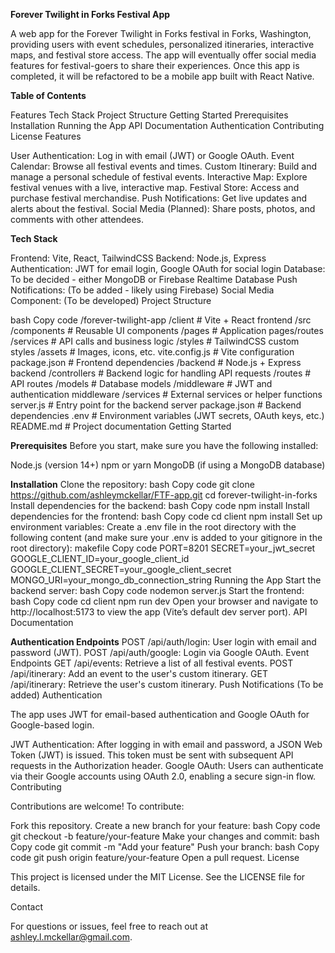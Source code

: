 **Forever Twilight in Forks Festival App**

A web app for the Forever Twilight in Forks festival in Forks, Washington, providing users with event schedules, personalized itineraries, interactive maps, and festival store access. The app will eventually offer social media features for festival-goers to share their experiences.  Once this app is completed, it will be refactored to be a mobile app built with React Native.

**Table of Contents**

Features
Tech Stack
Project Structure
Getting Started
Prerequisites
Installation
Running the App
API Documentation
Authentication
Contributing
License
Features

User Authentication: Log in with email (JWT) or Google OAuth.
Event Calendar: Browse all festival events and times.
Custom Itinerary: Build and manage a personal schedule of festival events.
Interactive Map: Explore festival venues with a live, interactive map.
Festival Store: Access and purchase festival merchandise.
Push Notifications: Get live updates and alerts about the festival.
Social Media (Planned): Share posts, photos, and comments with other attendees.

**Tech Stack**

Frontend: Vite, React, TailwindCSS
Backend: Node.js, Express
Authentication: JWT for email login, Google OAuth for social login
Database: To be decided - either MongoDB or Firebase Realtime Database
Push Notifications: (To be added - likely using Firebase)
Social Media Component: (To be developed)
Project Structure

bash
Copy code
/forever-twilight-app
  /client                 # Vite + React frontend
    /src
      /components         # Reusable UI components
      /pages              # Application pages/routes
      /services           # API calls and business logic
      /styles             # TailwindCSS custom styles
      /assets             # Images, icons, etc.
    vite.config.js        # Vite configuration
    package.json          # Frontend dependencies
  /backend                # Node.js + Express backend
    /controllers          # Backend logic for handling API requests
    /routes               # API routes
    /models               # Database models
    /middleware           # JWT and authentication middleware
    /services             # External services or helper functions
    server.js             # Entry point for the backend server
    package.json          # Backend dependencies
  .env                    # Environment variables (JWT secrets, OAuth keys, etc.)
  README.md               # Project documentation
Getting Started

**Prerequisites**
Before you start, make sure you have the following installed:

Node.js (version 14+)
npm or yarn
MongoDB (if using a MongoDB database)


**Installation**
Clone the repository:
bash
Copy code
git clone https://github.com/ashleymckellar/FTF-app.git
cd forever-twilight-in-forks
Install dependencies for the backend:
bash
Copy code
npm install
Install dependencies for the frontend:
bash
Copy code
cd client
npm install
Set up environment variables:
Create a .env file in the root directory with the following content (and make sure your .env is added to your gitignore in the root directory):
makefile
Copy code
PORT=8201
SECRET=your_jwt_secret
GOOGLE_CLIENT_ID=your_google_client_id
GOOGLE_CLIENT_SECRET=your_google_client_secret
MONGO_URI=your_mongo_db_connection_string
Running the App
Start the backend server:
bash
Copy code
nodemon server.js
Start the frontend:
bash
Copy code
cd client
npm run dev
Open your browser and navigate to http://localhost:5173 to view the app (Vite’s default dev server port).
API Documentation

**Authentication Endpoints**
POST /api/auth/login: User login with email and password (JWT).
POST /api/auth/google: Login via Google OAuth.
Event Endpoints
GET /api/events: Retrieve a list of all festival events.
POST /api/itinerary: Add an event to the user's custom itinerary.
GET /api/itinerary: Retrieve the user's custom itinerary.
Push Notifications
(To be added)
Authentication

The app uses JWT for email-based authentication and Google OAuth for Google-based login.

JWT Authentication: After logging in with email and password, a JSON Web Token (JWT) is issued. This token must be sent with subsequent API requests in the Authorization header.
Google OAuth: Users can authenticate via their Google accounts using OAuth 2.0, enabling a secure sign-in flow.
Contributing

Contributions are welcome! To contribute:

Fork this repository.
Create a new branch for your feature:
bash
Copy code
git checkout -b feature/your-feature
Make your changes and commit:
bash
Copy code
git commit -m "Add your feature"
Push your branch:
bash
Copy code
git push origin feature/your-feature
Open a pull request.
License

This project is licensed under the MIT License. See the LICENSE file for details.

Contact

For questions or issues, feel free to reach out at ashley.l.mckellar@gmail.com.
